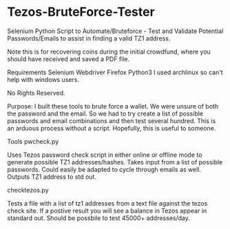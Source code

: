 # Tezos-BruteForce-Tester
Selenium Python Script to Automate/Bruteforce - Test and Validate Potential Passwords/Emails to assist in finding a valid TZ1 address.

Note this is for recovering coins during the initial crowdfund, where you should have received and saved a PDF file.

Requirements
Selenium Webdriver
Firefox
Python3
I used archlinux so can't help with windows users.

No Rights Reserved.

Purpose: I built these tools to brute force a wallet. We were unsure of both the password and the email. So we had to try create a list
of possible passwords and email combinations and then test several hundred. This is an arduous process without a script.  Hopefully, this is useful to someone.

Tools
pwcheck.py

Uses Tezos password check script in either online or offline mode to generate possible TZ1 addresses/hashes. Takes input from a list of possible passwords. Could easily be adapted to cycle through emails as well.  Outputs TZ1 address to std out.

checktezos.py

Tests a file with a list of tz1 addresses from a text file against the tezos check site. If a postive result you will see a balance in Tezos appear in standard out.
Should be possbile to test 45000+ addresses/day.

